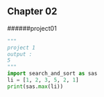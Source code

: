 Chapter 02
-----------------
######project01
```python
"""
project 1
output :
5
"""
import search_and_sort as sas
li = [1, 2, 3, 5, 2, 1]
print(sas.max(li))
```

